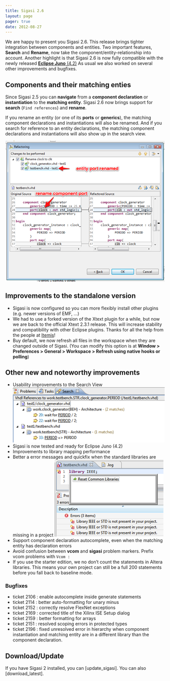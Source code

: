```yaml
---
title: Sigasi 2.6
layout: page
pager: true
date: 2012-08-27
---
```


We are happy to present you Sigasi 2.6. This release brings tighter
integration between components and entities. Two important features,
**Search** and **Rename**, now take the component/entity-relationship
into account. Another highlight is that Sigasi 2.6 is now fully
compatible with the newly released [**Eclipse Juno** (4.2)](http://www.eclipse.org/juno)
As usual we also worked on several other improvements and bugfixes.

Components and their matching enties
------------------------------------

Since Sigasi 2.5 you can **navigate** from a **component declaration**
or **instantiation** to the **matching entity**. Sigasi 2.6 now brings
support for **search** (`Find references`) and **rename**.

If you rename an entity (or one of its **ports** or **generics**), the
matching component declarations and instantiations will also be renamed.
And if you search for reference to an entity declarations, the matching
component declarations and instantiations will also show up in the
search view.

![Rename component port](2.6/componentrename_a.png "Rename component port")

Improvements to the standalone version
--------------------------------------

-   Sigasi is now configured so you can more flexibly install other
    plugins (e.g. newer versions of EMF, …)
-   We had to use a forked version of the Xtext plugin for a while, but
    now we are back to the official Xtext 2.3.1 release. This will
    increase stability and compatibility with other Eclipse plugins.
    Thanks for all the help from the people at
    [Itemis](http://www.itemis.com)!
-   Buy default, we now refresh all files in the workspace when they are
    changed outside of Sigasi. (You can modify this option is at
    **Window \> Preferences \> General \> Workspace \> Refresh using
    native hooks or polling**)

Other new and noteworthy improvements
-------------------------------------

-   Usability improvements to the Search View
    ![Search View](2.6/searchview.png "Search View")
-   Sigasi is now tested and ready for Eclipse Juno (4.2)
-   Improvements to library mapping performance
-   Better a error messages and quickfix when the standard libraries are
    missing in a project
    ![Missing Common Libraries](2.6/ieee-missing.png "Missing Common Libraries")
-   Support component declaration autocomplete, even when the matching
    entity has declaration errors
-   Avoid confusion between **vcom** and **sigasi** problem markers.
    Prefix vcom problems with `Vcom :`
-   If you use the starter edition, we no don’t count the statements in
    Altera libraries. This means your own project can still be a full
    200 statements before you fall back to baseline mode.

### Bugfixes

-   ticket 2106 : enable autocomplete inside generate statements
-   ticket 2114 : better auto-formatting for unary minus
-   ticket 2152 : correctly resolve FlexNet exceptions
-   ticket 2169 : corrected title of the Xilinx ISE Setup dialog
-   ticket 2159 : better formatting for arrays
-   ticket 2151 : resolved scoping errors in protected types
-   ticket 2196 : fixed unresolved error in hierarchy when component
    instantiation and matching entity are in a different library than
    the component declaration.

Download/Update
---------------

If you have Sigasi 2 installed, you can [update_sigasi]. You can also [download_latest].
